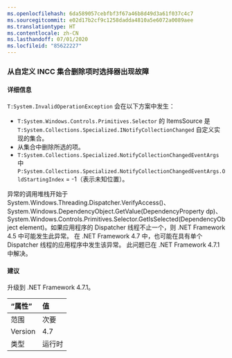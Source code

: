 ```yaml
---
ms.openlocfilehash: 6da589057cebfbf3f67a46b8d49d3a61f037c4c7
ms.sourcegitcommit: e02d17b2cf9c1258dadda4810a5e6072a0089aee
ms.translationtype: HT
ms.contentlocale: zh-CN
ms.lasthandoff: 07/01/2020
ms.locfileid: "85622227"
---
```

### <a name="crash-in-selector-when-removing-an-item-from-a-custom-incc-collection"></a>从自定义 INCC 集合删除项时选择器出现故障

#### <a name="details"></a>详细信息

<code>T:System.InvalidOperationException</code> 会在以下方案中发生：<ul><li><code>T:System.Windows.Controls.Primitives.Selector</code> 的 ItemsSource 是 <code>T:System.Collections.Specialized.INotifyCollectionChanged</code> 自定义实现的集合。</li><li>从集合中删除所选的项。</li><li><code>T:System.Collections.Specialized.NotifyCollectionChangedEventArgs</code> 中 <code>P:System.Collections.Specialized.NotifyCollectionChangedEventArgs.OldStartingIndex</code> = -1（表示未知位置）。</li></ul>异常的调用堆栈开始于 System.Windows.Threading.Dispatcher.VerifyAccess()、System.Windows.DependencyObject.GetValue(DependencyProperty dp)、System.Windows.Controls.Primitives.Selector.GetIsSelected(DependencyObject element)。如果应用程序的 Dispatcher 线程不止一个，则 .NET Framework 4.5 中可能发生此异常。 在 .NET Framework 4.7 中，也可能在具有单个 Dispatcher 线程的应用程序中发生该异常。 此问题已在 .NET Framework 4.7.1 中解决。

#### <a name="suggestion"></a>建议

升级到 .NET Framework 4.7.1。

| “属性”    | 值       |
|:--------|:------------|
| 范围   |次要|
|Version|4.7|
|类型|运行时|

